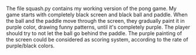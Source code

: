 
The file squash.py contains my working version of the pong game. My game starts with completely black screen and black ball and paddle. When the ball and the paddle move through the screen, they gradually paint it in purple color, drawing funny patterns, until it's completely purple. The player should try to not let the ball go behind the paddle. The purple painting of the screen could be considered as scoring system, according to the rate of purple/black colors.
